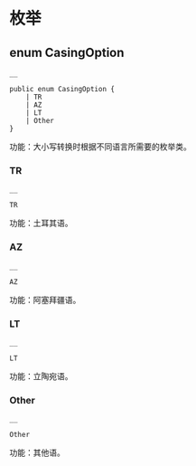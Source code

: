 
# 枚举

## enum CasingOption
    
    __
    
    public enum CasingOption {
        | TR
        | AZ
        | LT
        | Other
    }
    
功能：大小写转换时根据不同语言所需要的枚举类。

### TR
    
    __
    
    TR
    
功能：土耳其语。

### AZ
    
    __
    
    AZ
    
功能：阿塞拜疆语。

### LT
    
    __
    
    LT
    
功能：立陶宛语。

### Other
    
    __
    
    Other
    
功能：其他语。
